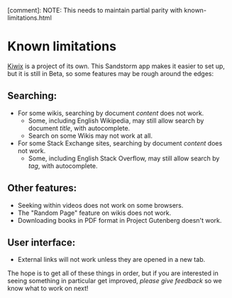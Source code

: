 [comment]: NOTE: This needs to maintain partial parity with known-limitations.html
# Known limitations

<a href="http://wiki.kiwix.org/wiki/Features#Web_server" target="_blank" rel="noopener noreferrer">Kiwix</a> is a project of its own. This Sandstorm app makes it easier to set up, but it is still in Beta, so some features may be rough around the edges:

## Searching:
* For some wikis, searching by document _content_ does not work.
  * Some, including English Wikipedia, may still allow search by document _title_, with autocomplete.
  * Search on some Wikis may not work at all.
* For some Stack Exchange sites, searching by document _content_ does not work.
  * Some, including English Stack Overflow, may still allow search by _tag_, with autocomplete.

## Other features:
* Seeking within videos does not work on some browsers.
* The "Random Page" feature on wikis does not work.
* Downloading books in PDF format in Project Gutenberg doesn't work.

## User interface:
* External links will not work unless they are opened in a new tab.

The hope is to get all of these things in order, but if you are interested in seeing something in particular get improved, _please give feedback_ so we know what to work on next!
